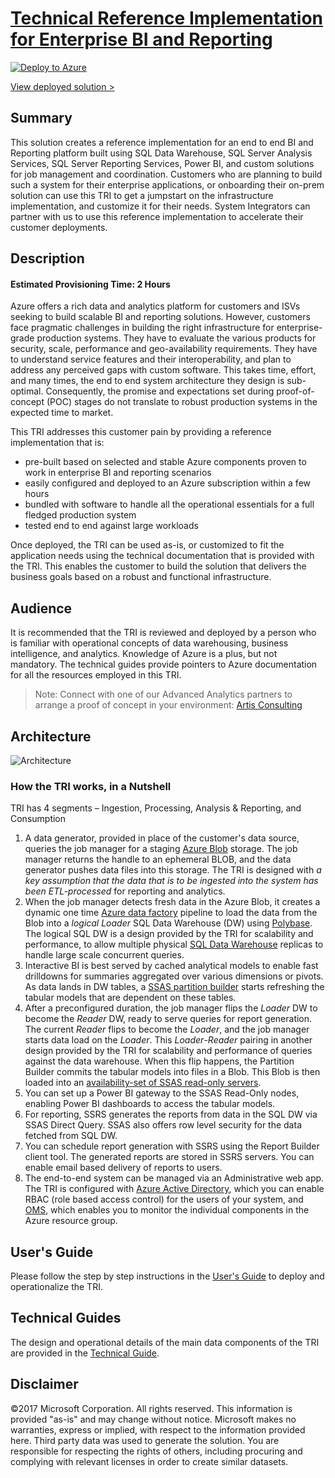 
# [Technical Reference Implementation for Enterprise BI and Reporting](https://gallery.cortanaintelligence.com/Solution/Enterprise-Reporting-and-BI-Technical-Reference-Implementation-2)

[![Deploy to Azure](https://raw.githubusercontent.com/Azure/Azure-CortanaIntelligence-SolutionAuthoringWorkspace/master/docs/images/DeployToAzure.PNG)](https://start.cortanaintelligence.com/track/Deployments/new/enterprisebiandreporting?source=GitHub)

<a href="https://start.cortanaintelligence.com/track/Deployments?type=enterprisebiandreporting" target="_blank">View deployed solution &gt;</a></p>

## Summary
<Guide type="Summary">
This solution creates a reference implementation for an end to end BI and Reporting platform built using SQL Data Warehouse, SQL Server Analysis Services, SQL Server Reporting Services, Power BI, and custom solutions for job management and coordination. Customers who are planning to build such a system for their enterprise applications, or  onboarding their on-prem solution can use this TRI to get a jumpstart on the infrastructure implementation, and customize it for their needs. System Integrators can partner with us to use this reference implementation to accelerate their customer deployments.
</Guide>

## Description

#### Estimated Provisioning Time: <Guide type="EstimatedTime">2 Hours</Guide>
<Guide type="Description">
Azure offers a rich data and analytics platform for customers and ISVs seeking to build scalable BI and reporting solutions. However, customers face pragmatic challenges in building the right infrastructure for enterprise-grade production systems. They have to evaluate the various products for security, scale, performance and geo-availability requirements. They have to understand service features and their interoperability, and plan to address any perceived gaps with custom software. This takes time, effort, and many times, the end to end system architecture they design is sub-optimal. Consequently, the promise and expectations set during proof-of-concept (POC) stages do not translate to robust production systems in the expected time to market.

This TRI addresses this customer pain by providing a reference implementation that is:
- pre-built based on selected and stable Azure components proven to work in enterprise BI and reporting scenarios
- easily configured and deployed to an Azure subscription within a few hours
- bundled with software to handle all the operational essentials for a full fledged production system
- tested end to end against large workloads

Once deployed, the TRI can be used as-is, or customized to fit the application needs using the technical documentation that is provided with the TRI. This enables the customer to build the solution that delivers the business goals based on a robust and functional infrastructure.

## Audience

It is recommended that the TRI is reviewed and deployed by a person who is familiar with operational concepts of data warehousing, business intelligence, and analytics. Knowledge of Azure is a plus, but not mandatory. The technical guides provide pointers to Azure documentation for all the resources employed in this TRI.

>Note: Connect with one of our Advanced Analytics partners to arrange a proof of concept in your environment: [Artis Consulting](http://www.artisconsulting.com/)

## Architecture 

![Architecture](https://raw.githubusercontent.com/Azure/azure-arch-enterprise-bi-and-reporting/master/img/azure-arch-enterprise-bi-and-reporting.png)


### How the TRI works, in a Nutshell

TRI has 4 segments – Ingestion, Processing, Analysis & Reporting, and Consumption

1.	A data generator, provided in place of the customer's data source, queries the job manager for a staging [Azure Blob](https://docs.microsoft.com/en-us/azure/storage/) storage. The job manager returns the handle to an ephemeral BLOB, and the data generator pushes data files into this storage. The TRI is designed with _a key assumption that the data that is to be ingested into the system has been ETL-processed_ for reporting and analytics.
2.	When the job manager detects fresh data in the Azure Blob, it creates a dynamic one time [Azure data factory](https://docs.microsoft.com/en-us/azure/data-factory/v1/data-factory-introduction) pipeline to load the data from the Blob into a _logical_ _Loader_ SQL Data Warehouse (DW) using [Polybase](https://docs.microsoft.com/en-us/sql/relational-databases/polybase/get-started-with-polybase). The logical SQL DW is a design provided by the TRI for scalability and performance, to allow multiple physical [SQL Data Warehouse](https://docs.microsoft.com/en-us/azure/sql-data-warehouse/) replicas to handle large scale concurrent queries.
3.	Interactive BI is best served by cached analytical models to enable fast drilldowns for summaries aggregated over various dimensions or pivots. As data lands in DW tables, a [SSAS partition builder](https://docs.microsoft.com/en-us/sql/analysis-services/multidimensional-models-olap-logical-cube-objects/partitions-analysis-services-multidimensional-data) starts refreshing the tabular models that are dependent on these tables.
4.	After a preconfigured duration, the job manager flips the _Loader_ DW to become the _Reader_ DW, ready to serve queries for report generation. The current _Reader_ flips to become the _Loader_, and the job manager starts data load on the _Loader_. This _Loader_-_Reader_ pairing in another design provided by the TRI for scalability and performance of queries against the data warehouse. When this flip happens, the Partition Builder commits the tabular models into files in a Blob. This Blob is then loaded into 
an [availability-set of SSAS read-only servers](https://docs.microsoft.com/en-us/sql/analysis-services/instances/high-availability-and-scalability-in-analysis-services).
5. You can set up a Power BI gateway to the SSAS Read-Only nodes, enabling Power BI dashboards to access the tabular models.
6. For reporting, SSRS generates the reports from data in the SQL DW via SSAS Direct Query. SSAS also offers row level security for the data fetched from SQL DW.
7. You can schedule report generation with SSRS using the Report Builder client tool. The generated reports are stored in SSRS servers. You can enable email based delivery of reports to users.
8. The end-to-end system can be managed via an Administrative web app. The TRI is configured with [Azure Active Directory](https://docs.microsoft.com/en-us/azure/active-directory/), which you can enable RBAC (role based access control) for the users of your system, and [OMS](https://docs.microsoft.com/en-us/azure/operations-management-suite/operations-management-suite-overview), which enables you to monitor the individual components in the Azure resource group.

## User's Guide

Please follow the step by step instructions in the [User's Guide](./User%20Guides/UsersGuide-TOC.md) to deploy and operationalize the TRI.

## Technical Guides

The design and operational details of the main data components of the TRI are provided in the [Technical Guide](./Technical%20Guides/TechnicalGuide-ToC.md). 
</Guide>

## Disclaimer
<Guide type="Disclaimer">
©2017 Microsoft Corporation. All rights reserved. This information is provided "as-is" and may change without notice. Microsoft makes no warranties, express or implied, with respect to the information provided here. Third party data was used to generate the solution. You are responsible for respecting the rights of others, including procuring and complying with relevant licenses in order to create similar datasets.
</Guide>
